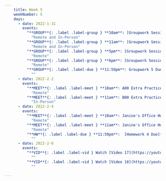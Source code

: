 ```yaml
---
    title: Week 5 
    weekNumber: 5
    days:
      - date: 2022-1-31
        events:
          "**GROUP**{: .label .label-group } **10am**: [Groupwork Session](resources/groupwork/groupwork5.pdf)":
            "Remote and In-Person"
          "**GROUP**{: .label .label-group } **11am**: [Groupwork Session](resources/groupwork/groupwork5.pdf)":
            "Remote and In-Person"
          "**GROUP**{: .label .label-group } **5pm**: [Groupwork Session](resources/groupwork/groupwork5.pdf)":
            "Remote"
          "**GROUP**{: .label .label-group } **6pm**: [Groupwork Session](resources/groupwork/groupwork5.pdf)":
            "Remote"
          "**GROUP**{: .label .label-due } **11:59pm**: Groupwork 5 Due":
            ""
      - date: 2022-2-2
        events:
          "**MEET**{: .label .label-meet } **10am**: A00 Extra Practice":
            "Remote"
          "**MEET**{: .label .label-meet } **11am**: B00 Extra Practice":
            "In-Person"
      - date: 2022-2-4
        events:
          "**MEET**{: .label .label-meet } **10am**: Janine's Office Hours":
            "Remote"
          "**MEET**{: .label .label-meet } **11am**: Janine's Office Hours":
            "Remote"
          "**HW**{: .label .label-due } **11:59pm**:  [Homework 4 Due](resources/homework/hw4/homework4.pdf)":
            ""
      - date: 2022-2-6
        events:
          "**VID**{: .label .label-vid } Watch [Video 17](https://youtu.be/dDn6iPpbH4E). [Blank slides](resources/lecture/lecture17.pdf). [Filled slides](resources/lecture/lecture17_annotated.pdf).":
            ""
          "**VID**{: .label .label-vid } Watch [Video 18](https://youtu.be/UPxe97Wc1gM). [Blank slides](resources/lecture/lecture18.pdf). [Filled slides](resources/lecture/lecture18_annotated.pdf).":
            ""

---
```

